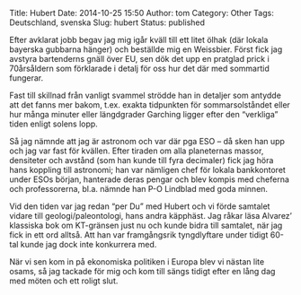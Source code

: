Title: Hubert
Date: 2014-10-25 15:50
Author: tom
Category: Other
Tags: Deutschland, svenska
Slug: hubert
Status: published

Efter avklarat jobb begav jag mig igår kväll till ett litet ölhak (där
lokala bayerska gubbarna hänger) och beställde mig en Weissbier. Först
fick jag avstyra bartenderns gnäll över EU, sen dök det upp en pratglad
prick i 70årsåldern som förklarade i detalj för oss hur det där med
sommartid fungerar.

Fast till skillnad från vanligt svammel strödde han in detaljer som
antydde att det fanns mer bakom, t.ex. exakta tidpunkten för
sommarsolståndet eller hur många minuter eller längdgrader Garching
ligger efter den “verkliga” tiden enligt solens lopp.

Så jag nämnde att jag är astronom och var där pga ESO – då sken han upp
och jag var fast för kvällen. Efter tiraden om alla planeternas massor,
densiteter och avstånd (som han kunde till fyra decimaler) fick jag höra
hans koppling till astronomi; han var nämligen chef för lokala
bankkontoret under ESOs början, hanterade deras pengar och blev kompis
med cheferna och professorerna, bl.a. nämnde han P-O Lindblad med goda
minnen.

Vid den tiden var jag redan “per Du” med Hubert och vi förde samtalet
vidare till geologi/paleontologi, hans andra käpphäst. Jag råkar läsa
Alvarez’ klassiska bok om KT-gränsen just nu och kunde bidra till
samtalet, när jag fick in ett ord alltså. Att han var framgångsrik
tyngdlyftare under tidigt 60-tal kunde jag dock inte konkurrera med.

När vi sen kom in på ekonomiska politiken i Europa blev vi nästan lite
osams, så jag tackade för mig och kom till sängs tidigt efter en lång
dag med möten och ett roligt slut.

